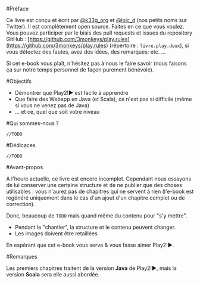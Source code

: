 #Préface

Ce livre est conçu et écrit par [@k33g_org](http://www.twitter.com/k33g_org) et [@loic_d](http://www.twitter.com/loic_d) (nos petits noms sur Twitter).
Il est complètement open source. Faites en ce que vous voulez. Vous pouvez participer par le biais des pull requests et issues du repository GitHub : [https://github.com/3monkeys/play.rules](https://github.com/3monkeys/play.rules) (répertoire : `livre.play.deux`), si vous détectez des fautes, avez des idées, des remarques; etc. ... 

Si cet e-book vous plaît, n'hésitez pas à nous le faire savoir (nous faisons ça sur notre temps personnel de façon purement bénévole).

#Objectifs

- Démontrer que Play2!► est facile à apprendre
- Que faire des Webapp en Java (et Scala), ce n'est pas si difficile (même si vous ne venez pas de Java)
- ... et ce, quel que soit votre niveau

#Qui sommes-nous ?

	//TODO

#Dédicaces

	//TODO

#Avant-propos

A l'heure actuelle, ce livre est encore incomplet. Cependant nous essayons de lui conserver une certaine structure et de ne publier que des choses utilisables : vous n'aurez pas de chapitres qui ne servent à rien (l'e-book est regénéré uniquement dans le cas d'un ajout d'un chapitre complet ou de correction). 

Donc, beaucoup de `TODO` mais quand même du contenu pour "s'y mettre".

- Pendant le "chantier", la structure et le contenu peuvent changer.
- Les images doivent être retaillées

En espérant que cet e-book vous serve & vous fasse aimer Play2!►.

#Remarques 

Les premiers chapitres traitent de la version **Java** de Play2!►, mais la version **Scala** sera elle aussi abordée.

